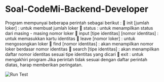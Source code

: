 # Soal-CodeMi-Backend-Developer

Program mempunyai beberapa perintah sebagai berikut :
 init [jumlah loker] : untuk membuat jumlah loker
 status : untuk menampilkan status dari masing - masing nomor loker
 input [tipe identitas] [nomor identitas] : untuk memasukkan kartu identitas
 leave [nomor loker] : untuk mengosongkan loker
 find [nomor identitas] : akan menampilkan nomor loker berdasar nomor identitas
 search [tipe identitas] : akan menampilkan daftar nomor identitas sesuai tipe identitas yang dicari
 exit : untuk mengakhiri program
Jika perintah tidak sesuai dengan daftar perintah diatas, harap memberikan peringatan.

![Run Test](https://user-images.githubusercontent.com/34362981/161880629-8b9b8dd7-a2f3-4ea3-8fd8-8f574ae2b46a.jpeg)
